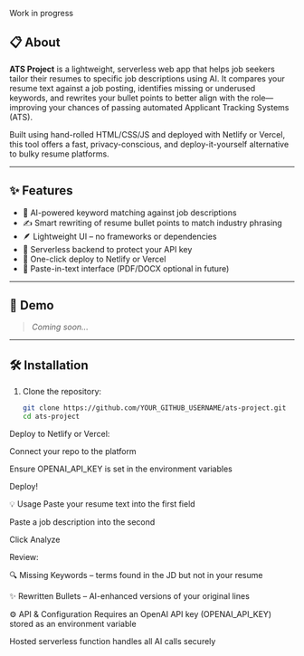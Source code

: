 Work in progress

## 📋 About

**ATS Project** is a lightweight, serverless web app that helps job seekers tailor their resumes to specific job descriptions using AI. It compares your resume text against a job posting, identifies missing or underused keywords, and rewrites your bullet points to better align with the role—improving your chances of passing automated Applicant Tracking Systems (ATS).

Built using hand-rolled HTML/CSS/JS and deployed with Netlify or Vercel, this tool offers a fast, privacy-conscious, and deploy-it-yourself alternative to bulky resume platforms.

---

## ✨ Features

- 🧠 AI-powered keyword matching against job descriptions
- ✍️ Smart rewriting of resume bullet points to match industry phrasing
- 🪶 Lightweight UI – no frameworks or dependencies
- 🔐 Serverless backend to protect your API key
- 🚀 One-click deploy to Netlify or Vercel
- 📝 Paste-in-text interface (PDF/DOCX optional in future)

---

## 🚀 Demo

> _Coming soon..._

---

## 🛠 Installation

1. Clone the repository:

   ```bash
   git clone https://github.com/YOUR_GITHUB_USERNAME/ats-project.git
   cd ats-project
Deploy to Netlify or Vercel:

Connect your repo to the platform

Ensure OPENAI_API_KEY is set in the environment variables

Deploy!

💡 Usage
Paste your resume text into the first field

Paste a job description into the second

Click Analyze

Review:

🔍 Missing Keywords – terms found in the JD but not in your resume

✨ Rewritten Bullets – AI-enhanced versions of your original lines

⚙️ API & Configuration
Requires an OpenAI API key (OPENAI_API_KEY) stored as an environment variable

Hosted serverless function handles all AI calls securely